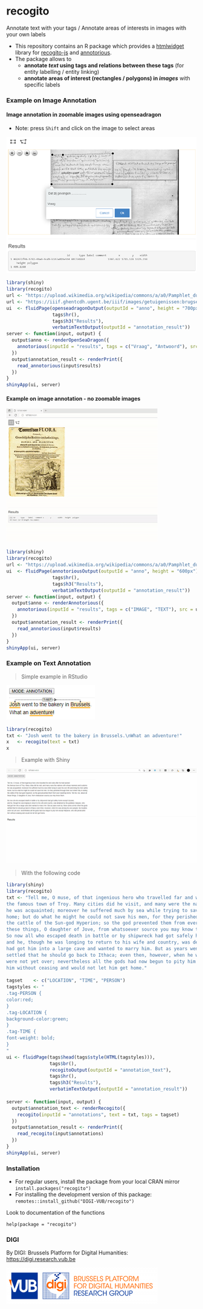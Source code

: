 # recogito

Annotate text with your tags / Annotate areas of interests in images with your own labels

- This repository contains an R package which provides a [htmlwidget](https://www.htmlwidgets.org) library for [recogito-js](https://github.com/recogito/recogito-js) and  [annotorious](https://github.com/recogito/annotorious).
- The package allows to 
    - **annotate *text* using tags and relations between these tags** (for entity labelling / entity linking)
    - **annotate areas of interest (rectangles / polygons) in *images*** with specific labels

### Example on Image Annotation

#### Image annotation in **zoomable images** using openseadragon 

- Note: press `Shift` and click on the image to select areas

![](tools/example-openseadragon.png)


```r
library(shiny)
library(recogito)
url <- "https://upload.wikimedia.org/wikipedia/commons/a/a0/Pamphlet_dutch_tulipomania_1637.jpg"
url <- "https://iiif.ghentcdh.ugent.be/iiif/images/getuigenissen:brugse_vrije:RABrugge_I15_16999_V02:RABrugge_I15_16999_V02_01/full/full/0/default.jpg"
ui  <- fluidPage(openseadragonOutput(outputId = "anno", height = "700px"),
                 tags$hr(),
                 tags$h3("Results"),
                 verbatimTextOutput(outputId = "annotation_result"))
server <- function(input, output) {
  output$anno <- renderOpenSeaDragon({
    annotorious(inputId = "results", tags = c("Vraag", "Antwoord"), src = url, type = "openseadragon")
  })
  output$annotation_result <- renderPrint({
    read_annotorious(input$results)
  })
}
shinyApp(ui, server)
```

#### Example on image annotation - no zoomable images

![](tools/example-annotorious-shiny.gif)

```r
library(shiny)
library(recogito)
url <- "https://upload.wikimedia.org/wikipedia/commons/a/a0/Pamphlet_dutch_tulipomania_1637.jpg"
ui  <- fluidPage(annotoriousOutput(outputId = "anno", height = "600px"),
                 tags$hr(),
                 tags$h3("Results"),
                 verbatimTextOutput(outputId = "annotation_result"))
server <- function(input, output) {
  output$anno <- renderAnnotorious({
    annotorious(inputId = "results", tags = c("IMAGE", "TEXT"), src = url)
  })
  output$annotation_result <- renderPrint({
    read_annotorious(input$results)
  })
}
shinyApp(ui, server)
```



### Example on Text Annotation

> Simple example in RStudio

![](tools/example-recogito-basic.png)

```r
library(recogito)
txt <- "Josh went to the bakery in Brussels.\nWhat an adventure!"
x   <- recogito(text = txt)
x
```

> Example with Shiny

![](tools/example-recogito-shiny.gif)

> With the following code

```r
library(shiny)
library(recogito)
txt <- "Tell me, O muse, of that ingenious hero who travelled far and wide after he had sacked
the famous town of Troy. Many cities did he visit, and many were the nations with whose manners and customs
he was acquainted; moreover he suffered much by sea while trying to save his own life and bring his men safely
home; but do what he might he could not save his men, for they perished through their own sheer folly in eating
the cattle of the Sun-god Hyperion; so the god prevented them from ever reaching home. Tell me, too, about all
these things, O daughter of Jove, from whatsoever source you may know them.\n
So now all who escaped death in battle or by shipwreck had got safely home except Ulysses,
and he, though he was longing to return to his wife and country, was detained by the goddess Calypso, who
had got him into a large cave and wanted to marry him. But as years went by, there came a time when the gods
settled that he should go back to Ithaca; even then, however, when he was among his own people, his troubles
were not yet over; nevertheless all the gods had now begun to pity him except Neptune, who still persecuted
him without ceasing and would not let him get home."

tagset    <- c("LOCATION", "TIME", "PERSON")
tagstyles <- "
.tag-PERSON {
color:red;
}
.tag-LOCATION {
background-color:green;
}
.tag-TIME {
font-weight: bold;
}
"
ui <- fluidPage(tags$head(tags$style(HTML(tagstyles))),
                tags$br(),
                recogitoOutput(outputId = "annotation_text"),
                tags$hr(),
                tags$h3("Results"),
                verbatimTextOutput(outputId = "annotation_result"))

server <- function(input, output) {
  output$annotation_text <- renderRecogito({
    recogito(inputId = "annotations", text = txt, tags = tagset)
  })
  output$annotation_result <- renderPrint({
    read_recogito(input$annotations)
  })
}
shinyApp(ui, server)
```

### Installation

- For regular users, install the package from your local CRAN mirror `install.packages("recogito")`
- For installing the development version of this package: `remotes::install_github("DIGI-VUB/recogito")`

Look to documentation of the functions

```
help(package = "recogito")
```


### DIGI

By DIGI: Brussels Platform for Digital Humanities: https://digi.research.vub.be

![](tools/logo.png)
